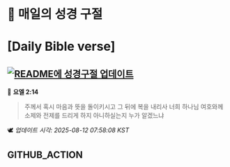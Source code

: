 # 🙏 매일의 성경 구절
# [Daily Bible verse]
## [![README에 성경구절 업데이트](https://github.com/DONGSUKA/first_test/actions/workflows/update-readme-bible.yml/badge.svg)](https://github.com/DONGSUKA/first_test/actions/workflows/update-readme-bible.yml)
<!-- START_BIBLE_VERSE -->
📖 **요엘 2:14**
> 주께서 혹시 마음과 뜻을 돌이키시고 그 뒤에 복을 내리사 너희 하나님 여호와께 소제와 전제를 드리게 하지 아니하실는지 누가 알겠느냐

🕊️ _업데이트 시각: 2025-08-12 07:58:08 KST_
  <!-- END_BIBLE_VERSE -->
## GITHUB_ACTION
